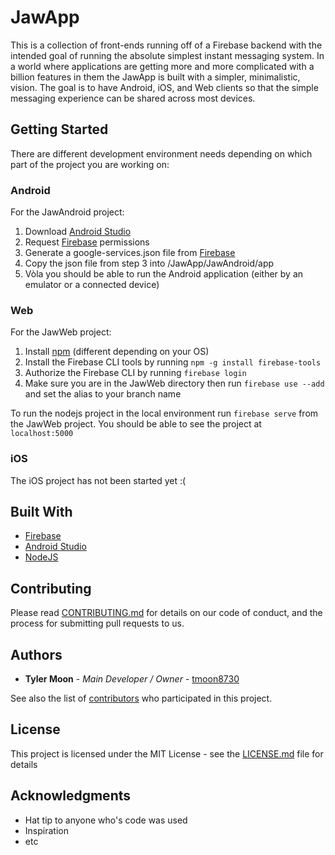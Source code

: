 # JawApp

This is a collection of front-ends running off of a Firebase backend with the intended goal of running the absolute simplest instant messaging system. In a world where applications are getting more and more complicated with a billion features in them the JawApp is built with a simpler, minimalistic, vision. The goal is to have Android, iOS, and Web clients so that the simple messaging experience can be shared across most devices. 

## Getting Started

There are different development environment needs depending on which part of the project you are working on:

### Android
For the JawAndroid project:

1. Download [Android Studio](https://developer.android.com/studio/index.html)
2. Request [Firebase](https://firebase.google.com/) permissions
3. Generate a google-services.json file from [Firebase](https://firebase.google.com/)
4. Copy the json file from step 3 into /JawApp/JawAndroid/app
5. Vòla you should be able to run the Android application (either by an emulator or a connected device)

### Web
For the JawWeb project:
1. Install [npm](https://www.npmjs.com/) (different depending on your OS)
2. Install the Firebase CLI tools by running ```npm -g install firebase-tools```
3. Authorize the Firebase CLI by running ```firebase login```
4. Make sure you are in the JawWeb directory then run ```firebase use --add``` and set the alias to your branch name

To run the nodejs project in the local environment run ```firebase serve``` from the JawWeb project. You should be able to see the project at ```localhost:5000```

### iOS
The iOS project has not been started yet :(

## Built With

* [Firebase](https://firebase.google.com/)
* [Android Studio](https://developer.android.com/studio/index.html)
* [NodeJS](https://nodejs.org/en/)

## Contributing

Please read [CONTRIBUTING.md](https://gist.github.com/PurpleBooth/b24679402957c63ec426) for details on our code of conduct, and the process for submitting pull requests to us.

## Authors

* **Tyler Moon** - *Main Developer / Owner* - [tmoon8730](https://github.com/tmoon8730)

See also the list of [contributors](https://github.com/tmoon8730/JawApp/blob/master/CONTRIBUTORS.txt) who participated in this project.

## License

This project is licensed under the MIT License - see the [LICENSE.md](LICENSE.md) file for details

## Acknowledgments

* Hat tip to anyone who's code was used
* Inspiration
* etc
